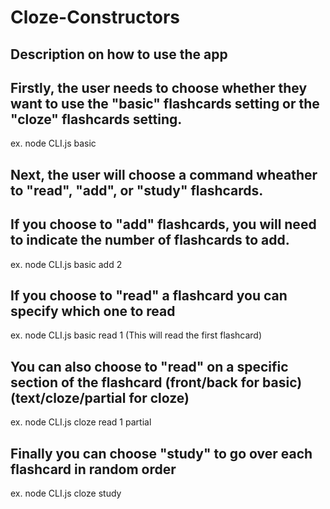 # Cloze-Constructors

## Description on how to use the app

## Firstly, the user needs to choose whether they want to use the "basic" flashcards setting or the "cloze" flashcards setting.

ex. node CLI.js basic

## Next, the user will choose a command wheather to "read", "add", or "study" flashcards. 
## If you choose to "add" flashcards, you will need to indicate the number of flashcards to add.

ex. node CLI.js basic add 2

## If you choose to "read" a flashcard you can specify which one to read

ex. node CLI.js basic read 1 (This will read the first flashcard)

## You can also choose to "read" on a specific section of the flashcard (front/back for basic) (text/cloze/partial for cloze)

ex. node CLI.js cloze read 1 partial

## Finally you can choose "study" to go over each flashcard in random order

ex. node CLI.js cloze study